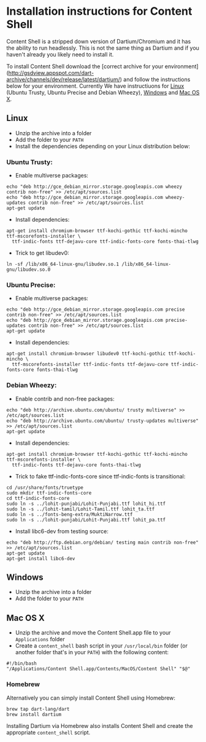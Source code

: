 # Installation instructions for Content Shell

Content Shell is a stripped down version of Dartium/Chromium and it has the
ability to run headlessly. This is not the same thing as Dartium and if you
haven't already you likely need to install it.

To install Content Shell download the [correct archive for your environment]
(http://gsdview.appspot.com/dart-archive/channels/dev/release/latest/dartium/)
and follow the instructions below for your environment. Currently We have instructiuons for [Linux](#linux) (Ubuntu Trusty, Ubuntu Precise and Debian Wheezy), [Windows](#windows) and [Mac OS X](#mac-os-x).

## Linux

 - Unzip the archive into a folder
 - Add the folder to your `PATH`
 - Install the dependencies depending on your Linux distribution below:

### Ubuntu Trusty:

 - Enable multiverse packages:
 
```
echo "deb http://gce_debian_mirror.storage.googleapis.com wheezy contrib non-free" >> /etc/apt/sources.list
echo "deb http://gce_debian_mirror.storage.googleapis.com wheezy-updates contrib non-free" >> /etc/apt/sources.list
apt-get update
```

 - Install dependencies:
 
```
apt-get install chromium-browser ttf-kochi-gothic ttf-kochi-mincho ttf-mscorefonts-installer \
  ttf-indic-fonts ttf-dejavu-core ttf-indic-fonts-core fonts-thai-tlwg
```

 - Trick to get libudev0:

```
ln -sf /lib/x86_64-linux-gnu/libudev.so.1 /lib/x86_64-linux-gnu/libudev.so.0
```

### Ubuntu Precise:

 - Enable multiverse packages:
 
```
echo "deb http://gce_debian_mirror.storage.googleapis.com precise contrib non-free" >> /etc/apt/sources.list
echo "deb http://gce_debian_mirror.storage.googleapis.com precise-updates contrib non-free" >> /etc/apt/sources.list
apt-get update
```

 - Install dependencies:
 
```
apt-get install chromium-browser libudev0 ttf-kochi-gothic ttf-kochi-mincho \
  ttf-mscorefonts-installer ttf-indic-fonts ttf-dejavu-core ttf-indic-fonts-core fonts-thai-tlwg
```

### Debian Wheezy:

 - Enable contrib and non-free packages:
 
```
echo "deb http://archive.ubuntu.com/ubuntu/ trusty multiverse" >> /etc/apt/sources.list
echo "deb http://archive.ubuntu.com/ubuntu/ trusty-updates multiverse" >> /etc/apt/sources.list
apt-get update
```

 - Install dependencies:
 
```
apt-get install chromium-browser ttf-kochi-gothic ttf-kochi-mincho ttf-mscorefonts-installer \
  ttf-indic-fonts ttf-dejavu-core fonts-thai-tlwg
```

 - Trick to fake ttf-indic-fonts-core since ttf-indic-fonts is transitional:
 
```
cd /usr/share/fonts/truetype
sudo mkdir ttf-indic-fonts-core
cd ttf-indic-fonts-core
sudo ln -s ../lohit-punjabi/Lohit-Punjabi.ttf lohit_hi.ttf
sudo ln -s ../lohit-tamil/Lohit-Tamil.ttf lohit_ta.ttf
sudo ln -s ../fonts-beng-extra/MuktiNarrow.ttf
sudo ln -s ../lohit-punjabi/Lohit-Punjabi.ttf lohit_pa.ttf
```

 - Install libc6-dev from testing source:
 
```
echo "deb http://ftp.debian.org/debian/ testing main contrib non-free" >> /etc/apt/sources.list
apt-get update
apt-get install libc6-dev
```

## Windows

 - Unzip the archive into a folder
 - Add the folder to your `PATH`

## Mac OS X

 - Unzip the archive and move the Content Shell.app file to your `Applications`
   folder
 - Create a `content_shell` bash script in your `/usr/local/bin` folder (or
   another folder that's in your `PATH`) with the following content:
```
#!/bin/bash
"/Applications/Content Shell.app/Contents/MacOS/Content Shell" "$@"
```
### Homebrew

Alternatively you can simply install Content Shell using Homebrew:

    brew tap dart-lang/dart
    brew install dartium

Installing Dartium via Homebrew also installs Content Shell and create the
appropriate `content_shell` script.
